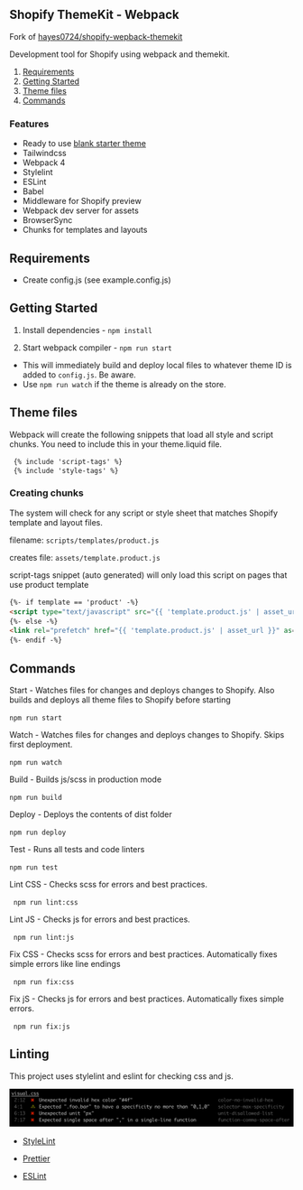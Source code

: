 ## Shopify ThemeKit - Webpack
Fork of [hayes0724/shopify-wepback-themekit](https://GitHub.com/hayes0724/shopify-webpack-themekit)

Development tool for Shopify using webpack and themekit.

1. [Requirements](#requirements)
2. [Getting Started](#getting-started)
3. [Theme files](#theme-files)
4. [Commands](#commands)

### Features
* Ready to use [blank starter theme](https://github.com/hayes0724/packer-blank-theme)
* Tailwindcss
* Webpack 4
* Stylelint
* ESLint
* Babel
* Middleware for Shopify preview
* Webpack dev server for assets
* BrowserSync
* Chunks for templates and layouts

## Requirements

* Create config.js (see example.config.js)

## Getting Started

1. Install dependencies - `npm install`

2. Start webpack compiler - `npm run start`
  - This will immediately build and deploy local files to whatever theme ID is added to `config.js`. Be aware.
  - Use `npm run watch` if the theme is already on the store.

## Theme files

Webpack will create the following snippets that load all style and script chunks. You need to include this in your theme.liquid file.

```
 {% include 'script-tags' %}
 {% include 'style-tags' %}
```

### Creating chunks

The system will check for any script or style sheet that matches Shopify template and layout files.

filename: `scripts/templates/product.js`

creates file: `assets/template.product.js`

script-tags snippet (auto generated) will only load this script on pages that use product template

```html
{%- if template == 'product' -%}
<script type="text/javascript" src="{{ 'template.product.js' | asset_url }}" defer="defer"></script>
{%- else -%}
<link rel="prefetch" href="{{ 'template.product.js' | asset_url }}" as="script">
{%- endif -%}
```

## Commands

Start - Watches files for changes and deploys changes to Shopify. Also builds and deploys all theme files to Shopify before starting

`npm run start`

Watch - Watches files for changes and deploys changes to Shopify. Skips first deployment.

`npm run watch`

Build - Builds js/scss in production mode

`npm run build`

Deploy - Deploys the contents of dist folder

`npm run deploy`

Test - Runs all tests and code linters

`npm run test`

Lint CSS - Checks scss for errors and best practices.

`` npm run lint:css``

Lint JS - Checks js for errors and best practices.

`` npm run lint:js``

Fix CSS - Checks scss for errors and best practices. Automatically fixes simple errors like line endings

`` npm run fix:css``

Fix jS - Checks js for errors and best practices. Automatically fixes simple errors.

`` npm run fix:js``


## Linting

This project uses stylelint and eslint for checking css and js.


![linter](https://github.com/stylelint/stylelint/raw/master/example.png?raw=true)

- [StyleLint](https://stylelint.io/)

- [Prettier](https://github.com/prettier/stylelint-prettier)

- [ESLint](https://eslint.org/)



